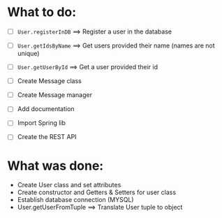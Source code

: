 # **What to do:**

- [ ] ```User.registerInDB``` ==> Register a user in the database
- [ ] ```User.getIdsByName``` ==> Get users provided their name (names are not unique)
- [ ] ```User.getUserById```  ==> Get a user provided their id
- [ ] Create Message class
- [ ] Create Message manager
- [ ] Add documentation
- [ ] Import Spring lib
- [ ] Create the REST API




# **What was done:**

* Create User class and set attributes
* Create constructor and Getters & Setters for user class
* Establish database connection (MYSQL)
* User.getUserFromTuple ==> Translate User tuple to object